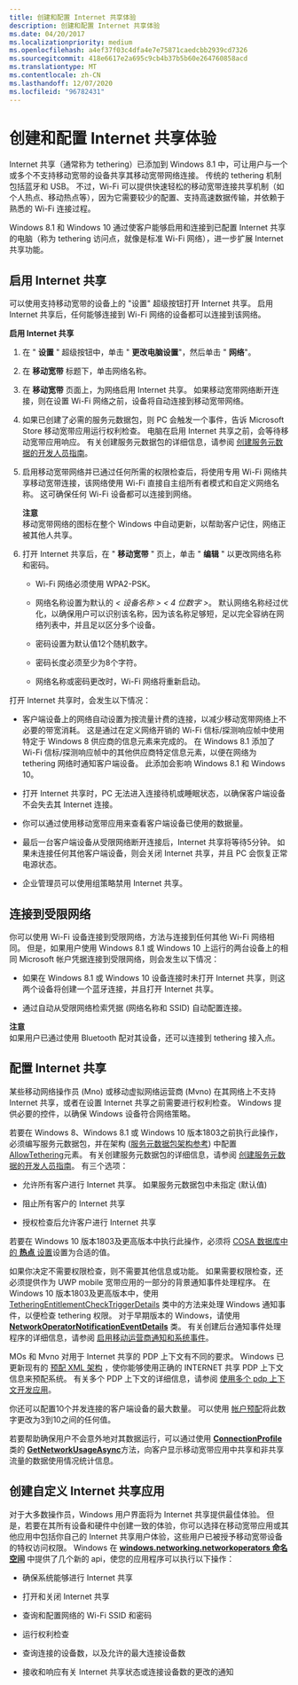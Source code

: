 ```yaml
---
title: 创建和配置 Internet 共享体验
description: 创建和配置 Internet 共享体验
ms.date: 04/20/2017
ms.localizationpriority: medium
ms.openlocfilehash: a4ef37f03c4dfa4e7e75871caedcbb2939cd7326
ms.sourcegitcommit: 418e6617e2a695c9cb4b37b5b60e264760858acd
ms.translationtype: MT
ms.contentlocale: zh-CN
ms.lasthandoff: 12/07/2020
ms.locfileid: "96782431"
---
```

# <a name="creating-and-configuring-internet-sharing-experiences"></a>创建和配置 Internet 共享体验


Internet 共享（通常称为 tethering）已添加到 Windows 8.1 中，可让用户与一个或多个不支持移动宽带的设备共享其移动宽带网络连接。 传统的 tethering 机制包括蓝牙和 USB。 不过，Wi-Fi 可以提供快速轻松的移动宽带连接共享机制（如个人热点、移动热点等），因为它需要较少的配置、支持高速数据传输，并依赖于熟悉的 Wi-Fi 连接过程。

Windows 8.1 和 Windows 10 通过使客户能够启用和连接到已配置 Internet 共享的电脑（称为 tethering 访问点，就像是标准 Wi-Fi 网络），进一步扩展 Internet 共享功能。

## <a name="span-idturn_on_internet_sharingspanspan-idturn_on_internet_sharingspanspan-idturn_on_internet_sharingspanturn-on-internet-sharing"></a><span id="Turn_on_Internet_Sharing"></span><span id="turn_on_internet_sharing"></span><span id="TURN_ON_INTERNET_SHARING"></span>启用 Internet 共享


可以使用支持移动宽带的设备上的 "设置" 超级按钮打开 Internet 共享。 启用 Internet 共享后，任何能够连接到 Wi-Fi 网络的设备都可以连接到该网络。

**启用 Internet 共享**

1.  在 " **设置** " 超级按钮中，单击 " **更改电脑设置**"，然后单击 " **网络**"。

2.  在 **移动宽带** 标题下，单击网络名称。

3.  在 **移动宽带** 页面上，为网络启用 Internet 共享。 如果移动宽带网络断开连接，则在设置 Wi-Fi 网络之前，设备将自动连接到移动宽带网络。

4.  如果已创建了必需的服务元数据包，则 PC 会触发一个事件，告诉 Microsoft Store 移动宽带应用运行权利检查。 电脑在启用 Internet 共享之前，会等待移动宽带应用响应。 有关创建服务元数据包的详细信息，请参阅 [创建服务元数据的开发人员指南](developer-guide-for-creating-service-metadata.md)。

5.  启用移动宽带网络并已通过任何所需的权限检查后，将使用专用 Wi-Fi 网络共享移动宽带连接，该网络使用 Wi-Fi 直接自主组所有者模式和自定义网络名称。 这可确保任何 Wi-Fi 设备都可以连接到网络。

    **注意**  
    移动宽带网络的图标在整个 Windows 中自动更新，以帮助客户记住，网络正被其他人共享。

     

6.  打开 Internet 共享后，在 " **移动宽带** " 页上，单击 " **编辑** " 以更改网络名称和密码。

    -   Wi-Fi 网络必须使用 WPA2-PSK。

    -   网络名称设置为默认的 *&lt; 设备名称 &gt; &lt; 4 位数字 &gt;*。 默认网络名称经过优化，以确保用户可以识别该名称，因为该名称足够短，足以完全容纳在网络列表中，并且足以区分多个设备。

    -   密码设置为默认值12个随机数字。

    -   密码长度必须至少为8个字符。

    -   网络名称或密码更改时，Wi-Fi 网络将重新启动。

打开 Internet 共享时，会发生以下情况：

-   客户端设备上的网络自动设置为按流量计费的连接，以减少移动宽带网络上不必要的带宽消耗。 这是通过在定义网络开销的 Wi-Fi 信标/探测响应帧中使用特定于 Windows 8 供应商的信息元素来完成的。 在 Windows 8.1 添加了 Wi-Fi 信标/探测响应帧中的其他供应商特定信息元素，以便在网络为 tethering 网络时通知客户端设备。 此添加会影响 Windows 8.1 和 Windows 10。

-   打开 Internet 共享时，PC 无法进入连接待机或睡眠状态，以确保客户端设备不会失去其 Internet 连接。

-   你可以通过使用移动宽带应用来查看客户端设备已使用的数据量。

-   最后一台客户端设备从受限网络断开连接后，Internet 共享将等待5分钟。 如果未连接任何其他客户端设备，则会关闭 Internet 共享，并且 PC 会恢复正常电源状态。

-   企业管理员可以使用组策略禁用 Internet 共享。

## <a name="span-idconnect_to_a_tethered_networkspanspan-idconnect_to_a_tethered_networkspanspan-idconnect_to_a_tethered_networkspanconnect-to-a-tethered-network"></a><span id="Connect_to_a_tethered_network"></span><span id="connect_to_a_tethered_network"></span><span id="CONNECT_TO_A_TETHERED_NETWORK"></span>连接到受限网络


你可以使用 Wi-Fi 设备连接到受限网络，方法与连接到任何其他 Wi-Fi 网络相同。 但是，如果用户使用 Windows 8.1 或 Windows 10 上运行的两台设备上的相同 Microsoft 帐户凭据连接到受限网络，则会发生以下情况：

-   如果在 Windows 8.1 或 Windows 10 设备连接时未打开 Internet 共享，则这两个设备将创建一个蓝牙连接，并且打开 Internet 共享。

-   通过自动从受限网络检索凭据 (网络名称和 SSID) 自动配置连接。

**注意**  
如果用户已通过使用 Bluetooth 配对其设备，还可以连接到 tethering 接入点。

 

## <a name="span-idconfigure_internet_sharingspanspan-idconfigure_internet_sharingspanspan-idconfigure_internet_sharingspanconfigure-internet-sharing"></a><span id="Configure_Internet_Sharing"></span><span id="configure_internet_sharing"></span><span id="CONFIGURE_INTERNET_SHARING"></span>配置 Internet 共享


某些移动网络操作员 (Mno) 或移动虚拟网络运营商 (Mvno) 在其网络上不支持 Internet 共享，或者在设置 Internet 共享之前需要进行权利检查。 Windows 提供必要的控件，以确保 Windows 设备符合网络策略。 

若要在 Windows 8、Windows 8.1 或 Windows 10 版本1803之前执行此操作，必须编写服务元数据包，并在架构 ([服务元数据包架构参考](mobilebroadbandinfo-xml-schema.md)) 中配置[AllowTethering](allowtethering.md)元素。 有关创建服务元数据包的详细信息，请参阅 [创建服务元数据的开发人员指南](developer-guide-for-creating-service-metadata.md)。 有三个选项：

-   允许所有客户进行 Internet 共享。 如果服务元数据包中未指定 (默认值) 

-   阻止所有客户的 Internet 共享

-   授权检查后允许客户进行 Internet 共享

若要在 Windows 10 版本1803及更高版本中执行此操作，必须将 [COSA 数据库中的 **热点** 设置](desktop-cosa-apn-database-settings.md#desktop-cosa-only-settings)设置为合适的值。

如果你决定不需要权限检查，则不需要其他信息或功能。 如果需要权限检查，还必须提供作为 UWP mobile 宽带应用的一部分的背景通知事件处理程序。 在 Windows 10 版本1803及更高版本中，使用 [TetheringEntitlementCheckTriggerDetails](/uwp/api/windows.networking.networkoperators.tetheringentitlementchecktriggerdetails) 类中的方法来处理 Windows 通知事件，以便检查 tethering 权限。 对于早期版本的 Windows，请使用 [**NetworkOperatorNotificationEventDetails**](/uwp/api/Windows.Networking.NetworkOperators.NetworkOperatorNotificationEventDetails) 类。 有关创建后台通知事件处理程序的详细信息，请参阅 [启用移动运营商通知和系统事件](enabling-mobile-operator-notifications-and-system-events.md)。

MOs 和 Mvno 对用于 Internet 共享的 PDP 上下文有不同的要求。 Windows 已更新现有的 [预配 XML 架构](/uwp/schemas/mobilebroadbandschema/schema-for-mobile-broadband-portal) ，使你能够使用正确的 INTERNET 共享 PDP 上下文信息来预配系统。 有关多个 PDP 上下文的详细信息，请参阅 [使用多个 pdp 上下文开发应用](developing-apps-using-multiple-pdp-contexts.md)。

你还可以配置10个并发连接的客户端设备的最大数量。 可以使用 [帐户预配](account-provisioning.md)将此数字更改为3到10之间的任何值。

若要帮助确保用户不会意外地对其数据运行，可以通过使用 [**ConnectionProfile**](/uwp/api/Windows.Networking.Connectivity.ConnectionProfile)类的 [**GetNetworkUsageAsync**](/uwp/api/Windows.Networking.Connectivity.ConnectionProfile#Windows_Networking_Connectivity_ConnectionProfile_GetNetworkUsageAsync_Windows_Foundation_DateTime_Windows_Foundation_DateTime_Windows_Networking_Connectivity_DataUsageGranularity_Windows_Networking_Connectivity_NetworkUsageStates_)方法，向客户显示移动宽带应用中共享和非共享流量的数据使用情况统计信息。

## <a name="span-idcreate_a_custom_internet_sharing_appspanspan-idcreate_a_custom_internet_sharing_appspanspan-idcreate_a_custom_internet_sharing_appspancreate-a-custom-internet-sharing-app"></a><span id="Create_a_custom_Internet_Sharing_app"></span><span id="create_a_custom_internet_sharing_app"></span><span id="CREATE_A_CUSTOM_INTERNET_SHARING_APP"></span>创建自定义 Internet 共享应用


对于大多数操作员，Windows 用户界面将为 Internet 共享提供最佳体验。 但是，若要在其所有设备和硬件中创建一致的体验，你可以选择在移动宽带应用或其他应用中包括你自己的 Internet 共享用户体验，这些用户已被授予移动宽带设备的特权访问权限。 Windows 在 [**windows.networking.networkoperators 命名空间**](/uwp/api/Windows.Networking.NetworkOperators) 中提供了几个新的 api，使您的应用程序可以执行以下操作：

-   确保系统能够进行 Internet 共享

-   打开和关闭 Internet 共享

-   查询和配置网络的 Wi-Fi SSID 和密码

-   运行权利检查

-   查询连接的设备数，以及允许的最大连接设备数

-   接收和响应有关 Internet 共享状态或连接设备数的更改的通知

 


